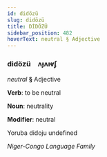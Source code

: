 ```yaml
---
id: didözü
slug: didözü
title: DİDÖZÜ
sidebar_position: 482
hoverText: neutral § Adjective
---
```


### didözü&emsp;<span kind="abugida">ʌɟʌıⱴʄ</span>

*neutral* **§** Adjective

**Verb**: to be neutral

**Noun**: neutrality

**Modifier**: neutral

Yoruba didoju undefined

*Niger-Congo Language Family*